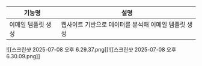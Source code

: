 
| 기능명        | 설명                            |
| ---------- | ----------------------------- |
| 이메일 템플릿 생성 | 웹사이트 기반으로 데이터를 분석해 이메일 템플릿 생성 |

![[스크린샷 2025-07-08 오후 6.29.37.png]]![[스크린샷 2025-07-08 오후 6.30.09.png]]
